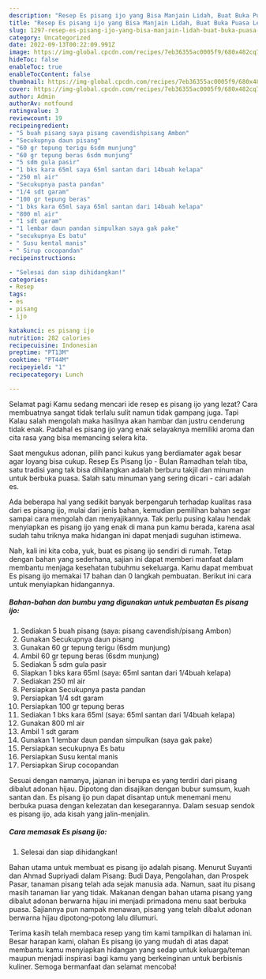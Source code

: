 ```yaml
---
description: "Resep Es pisang ijo yang Bisa Manjain Lidah, Buat Buka Puasa Lezat Sekali"
title: "Resep Es pisang ijo yang Bisa Manjain Lidah, Buat Buka Puasa Lezat Sekali"
slug: 1297-resep-es-pisang-ijo-yang-bisa-manjain-lidah-buat-buka-puasa-lezat-sekali
category: Uncategorized
date: 2022-09-13T00:22:09.991Z
image: https://img-global.cpcdn.com/recipes/7eb36355ac0005f9/680x482cq70/es-pisang-ijo-foto-resep-utama.jpg
hideToc: false
enableToc: true
enableTocContent: false
thumbnail: https://img-global.cpcdn.com/recipes/7eb36355ac0005f9/680x482cq70/es-pisang-ijo-foto-resep-utama.jpg
cover: https://img-global.cpcdn.com/recipes/7eb36355ac0005f9/680x482cq70/es-pisang-ijo-foto-resep-utama.jpg
author: Admin
authorAv: notfound
ratingvalue: 3
reviewcount: 19
recipeingredient:
- "5 buah pisang saya pisang cavendishpisang Ambon"
- "Secukupnya daun pisang"
- "60 gr tepung terigu 6sdm munjung"
- "60 gr tepung beras 6sdm munjung"
- "5 sdm gula pasir"
- "1 bks kara 65ml saya 65ml santan dari 14buah kelapa"
- "250 ml air"
- "Secukupnya pasta pandan"
- "1/4 sdt garam"
- "100 gr tepung beras"
- "1 bks kara 65ml saya 65ml santan dari 14buah kelapa"
- "800 ml air"
- "1 sdt garam"
- "1 lembar daun pandan simpulkan saya gak pake"
- "secukupnya Es batu"
- " Susu kental manis"
- " Sirup cocopandan"
recipeinstructions:

- "Selesai dan siap dihidangkan!"
categories:
- Resep
tags:
- es
- pisang
- ijo

katakunci: es pisang ijo 
nutrition: 282 calories
recipecuisine: Indonesian
preptime: "PT13M"
cooktime: "PT44M"
recipeyield: "1"
recipecategory: Lunch

---
```



Selamat pagi Kamu sedang mencari ide resep es pisang ijo yang lezat? Cara membuatnya sangat tidak terlalu sulit namun tidak gampang juga. Tapi Kalau salah mengolah maka hasilnya akan hambar dan justru cenderung tidak enak. Padahal es pisang ijo yang enak selayaknya memiliki aroma dan cita rasa yang bisa memancing selera kita.


Saat mengukus adonan, pilih panci kukus yang berdiamater agak besar agar loyang bisa cukup. Resep Es Pisang Ijo - Bulan Ramadhan telah tiba, satu tradisi yang tak bisa dihilangkan adalah berburu takjil dan minuman untuk berbuka puasa. Salah satu minuman yang sering dicari - cari adalah es.

Ada beberapa hal yang sedikit banyak berpengaruh terhadap kualitas rasa dari es pisang ijo, mulai dari jenis bahan, kemudian pemilihan bahan segar sampai cara mengolah dan menyajikannya. Tak perlu pusing kalau hendak menyiapkan es pisang ijo yang enak di mana pun kamu berada, karena asal sudah tahu triknya maka hidangan ini dapat menjadi suguhan istimewa.


Nah, kali ini kita coba, yuk, buat es pisang ijo sendiri di rumah. Tetap dengan bahan yang sederhana, sajian ini dapat memberi manfaat dalam membantu menjaga kesehatan tubuhmu sekeluarga. Kamu dapat membuat Es pisang ijo memakai 17 bahan dan 0 langkah pembuatan. Berikut ini cara untuk menyiapkan hidangannya.

<!--inarticleads1-->

##### Bahan-bahan dan bumbu yang digunakan untuk pembuatan Es pisang ijo:

1. Sediakan 5 buah pisang (saya: pisang cavendish/pisang Ambon)
1. Gunakan Secukupnya daun pisang
1. Gunakan 60 gr tepung terigu (6sdm munjung)
1. Ambil 60 gr tepung beras (6sdm munjung)
1. Sediakan 5 sdm gula pasir
1. Siapkan 1 bks kara 65ml (saya: 65ml santan dari 1/4buah kelapa)
1. Sediakan 250 ml air
1. Persiapkan Secukupnya pasta pandan
1. Persiapkan 1/4 sdt garam
1. Persiapkan 100 gr tepung beras
1. Sediakan 1 bks kara 65ml (saya: 65ml santan dari 1/4buah kelapa)
1. Gunakan 800 ml air
1. Ambil 1 sdt garam
1. Gunakan 1 lembar daun pandan simpulkan (saya gak pake)
1. Persiapkan secukupnya Es batu
1. Persiapkan  Susu kental manis
1. Persiapkan  Sirup cocopandan


Sesuai dengan namanya, jajanan ini berupa es yang terdiri dari pisang dibalut adonan hijau. Dipotong dan disajikan dengan bubur sumsum, kuah santan dan. Es pisang ijo pun dapat disantap untuk menemani menu berbuka puasa dengan kelezatan dan kesegarannya. Dalam sesuap sendok es pisang ijo, ada kisah yang jalin-menjalin. 

<!--inarticleads2-->

##### Cara memasak Es pisang ijo:


1. Selesai dan siap dihidangkan!

Bahan utama untuk membuat es pisang ijo adalah pisang. Menurut Suyanti dan Ahmad Supriyadi dalam Pisang: Budi Daya, Pengolahan, dan Prospek Pasar, tanaman pisang telah ada sejak manusia ada. Namun, saat itu pisang masih tanaman liar yang tidak. Makanan dengan bahan utama pisang yang dibalut adonan berwarna hijau ini menjadi primadona menu saat berbuka puasa. Sajiannya pun nampak menawan, pisang yang telah dibalut adonan berwarna hijau dipotong-potong lalu dilumuri. 

Terima kasih telah membaca resep yang tim kami tampilkan di halaman ini. Besar harapan kami, olahan Es pisang ijo yang mudah di atas dapat membantu kamu menyiapkan hidangan yang sedap untuk keluarga/teman maupun menjadi inspirasi bagi kamu yang berkeinginan untuk berbisnis kuliner. Semoga bermanfaat dan selamat mencoba!
